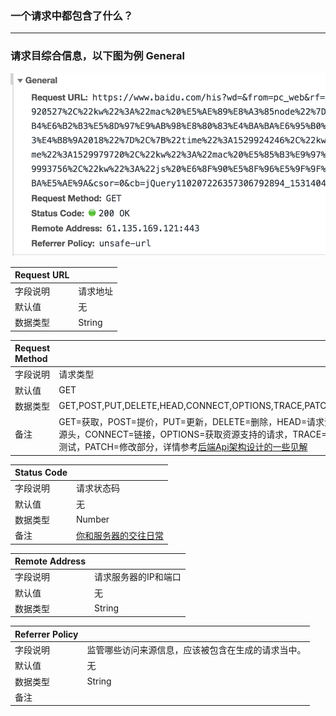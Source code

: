 ### 一个请求中都包含了什么？
-------

### 请求目综合信息，以下图为例 General
![request-general](./images/request-general.png)

| Request URL | |
|:--- |:---|
| 字段说明| 请求地址|
| 默认值| 无 |
| 数据类型| String |

| Request Method | |
|:--- |:---|
| 字段说明| 请求类型|
| 默认值| GET |
| 数据类型| GET,POST,PUT,DELETE,HEAD,CONNECT,OPTIONS,TRACE,PATCH  |
| 备注|  GET=获取，POST=提价，PUT=更新，DELETE=删除，HEAD=请求资源头，CONNECT=链接，OPTIONS=获取资源支持的请求，TRACE=测试，PATCH=修改部分，详情参考[后端Api架构设计的一些见解](./api-server-architecture.md) |

| Status Code | |
|:--- |:---|
| 字段说明| 请求状态码|
| 默认值| 无 |
| 数据类型| Number |
| 备注| [你和服务器的交往日常](./response-status-codes.md) |



| Remote Address | |
|:--- |:---|
| 字段说明| 请求服务器的IP和端口|
| 默认值| 无 |
| 数据类型| String |

| Referrer Policy | |
|:--- |:---|
| 字段说明| 监管哪些访问来源信息，应该被包含在生成的请求当中。|
| 默认值| 无 |
| 数据类型| String |
| 备注|  |
